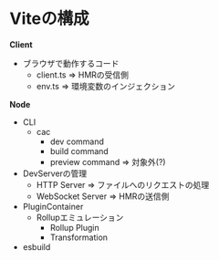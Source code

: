 # Viteの構成

**Client**

- ブラウザで動作するコード
  - client.ts => HMRの受信側
  - env.ts => 環境変数のインジェクション

**Node**

- CLI
  - cac
    - dev command
    - build command
    - preview command => 対象外(?)
- DevServerの管理
  - HTTP Server => ファイルへのリクエストの処理
  - WebSocket Server => HMRの送信側
- PluginContainer
  - Rollupエミュレーション
    - Rollup Plugin
    - Transformation
- esbuild
